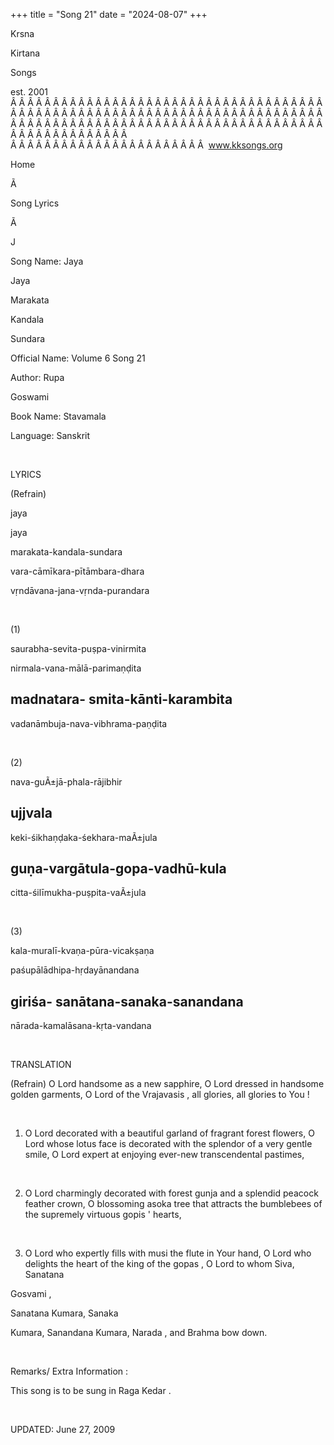 +++ 
title = "Song 21"
date = "2024-08-07"
+++

Krsna
 
Kirtana
 
Songs

est. 2001
Â Â Â Â Â Â Â Â Â Â Â Â Â Â Â Â Â Â Â Â Â Â Â Â Â Â Â Â Â Â Â Â Â Â Â Â Â Â Â Â Â Â Â Â Â Â Â Â Â Â Â Â Â Â Â Â Â Â Â Â Â Â Â Â Â Â Â Â Â Â Â Â Â Â Â Â Â Â Â Â Â Â Â Â Â Â Â Â Â Â Â Â Â Â Â Â Â Â Â Â Â Â Â Â Â Â Â Â Â Â Â Â Â Â Â Â Â Â Â Â Â Â Â Â Â  
Â Â Â Â Â Â Â Â Â Â Â Â Â Â Â Â Â Â Â Â Â Â Â  
www.kksongs.org








Home


Ã 
 
Song Lyrics
 
Ã 
 
J


Song Name: 
Jaya
 
Jaya
 
Marakata
 
Kandala


Sundara


Official Name: Volume 6 Song 21


Author: 
Rupa
 
Goswami




Book Name: 
Stavamala


Language: 
Sanskrit




 


LYRICS


(Refrain)


jaya
 
jaya
 
marakata-kandala-sundara
 


vara-cāmīkara-pītāmbara-dhara


vṛndāvana-jana-vṛnda-purandara


 


(1)


saurabha-sevita-puṣpa-vinirmita


nirmala-vana-mālā-parimaṇḍita
 


madnatara-
smita-kānti-karambita
-


vadanāmbuja-nava-vibhrama-paṇḍita
 


 


(2)


nava-guÃ±jā-phala-rājibhir
 
ujjvala
-


keki-śikhaṇḍaka-śekhara-maÃ±jula
 


guṇa-vargātula-gopa-vadhū-kula
-


citta-śilīmukha-puṣpita-vaÃ±jula
 


 


(3)


kala-muralī-kvaṇa-pūra-vicakṣaṇa


paśupālādhipa-hṛdayānandana
 


giriśa-
sanātana-sanaka-sanandana
-


nārada-kamalāsana-kṛta-vandana


 


TRANSLATION


(Refrain) O Lord handsome
as a new sapphire, O Lord dressed in handsome golden garments, O Lord of the 
Vrajavasis
, all glories, all glories to 
You
!


 


1) O Lord decorated with a
beautiful garland of fragrant forest flowers, O Lord whose lotus face is
decorated with the splendor of a very gentle smile, O Lord expert at enjoying
ever-new transcendental pastimes, 


 


2) O Lord charmingly
decorated with forest 
gunja
 and a splendid peacock
feather crown, O blossoming 
asoka
 tree that attracts
the bumblebees of the supremely virtuous 
gopis
'
hearts, 


 


3) O Lord who expertly
fills with 
musi
 the flute in Your hand, O Lord who
delights the heart of the king of the 
gopas
, O Lord
to whom Siva, 
Sanatana
 
Gosvami
,

Sanatana
 Kumara, 
Sanaka

Kumara, 
Sanandana
 Kumara, 
Narada
,
and Brahma bow down.


 


Remarks/ Extra Information
: 


This
song is to be sung in Raga 
Kedar
.


 


UPDATED:
 June 27, 2009
